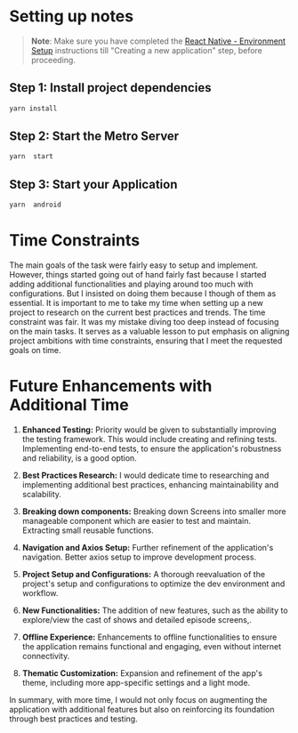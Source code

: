 # Setting up notes

> **Note**: Make sure you have completed the [React Native - Environment Setup](https://reactnative.dev/docs/environment-setup) instructions till "Creating a new application" step, before proceeding.

## Step 1: Install project dependencies

```bash
yarn install
```

## Step 2: Start the Metro Server

```bash
yarn  start
```

## Step 3: Start your Application

```bash
yarn  android
```

# Time Constraints

The main goals of the task were fairly easy to setup and implement.
However, things started going out of hand fairly fast because I started adding additional functionalities and playing around too much with configurations. But I insisted on doing them because I though of them as essential. It is important to me to take my time when setting up a new project to research on the current best practices and trends.
The time constraint was fair. It was my mistake diving too deep instead of focusing on the main tasks.
It serves as a valuable lesson to put emphasis on aligning project ambitions with time constraints, ensuring that I meet the requested goals on time.

# Future Enhancements with Additional Time

1.  **Enhanced Testing:** Priority would be given to substantially improving the testing framework. This would include creating and refining tests. Implementing end-to-end tests, to ensure the application's robustness and reliability, is a good option.
2.  **Best Practices Research:** I would dedicate time to researching and implementing additional best practices, enhancing maintainability and scalability.

3.  **Breaking down components:** Breaking down Screens into smaller more manageable component which are easier to test and maintain. Extracting small reusable functions.
4.  **Navigation and Axios Setup:** Further refinement of the application's navigation. Better axios setup to improve development process.
5.  **Project Setup and Configurations:** A thorough reevaluation of the project's setup and configurations to optimize the dev environment and workflow.
6.  **New Functionalities:** The addition of new features, such as the ability to explore/view the cast of shows and detailed episode screens,.
7.  **Offline Experience:** Enhancements to offline functionalities to ensure the application remains functional and engaging, even without internet connectivity.
8.  **Thematic Customization:** Expansion and refinement of the app's theme, including more app-specific settings and a light mode.

In summary, with more time, I would not only focus on augmenting the application with additional features but also on reinforcing its foundation through best practices and testing.
